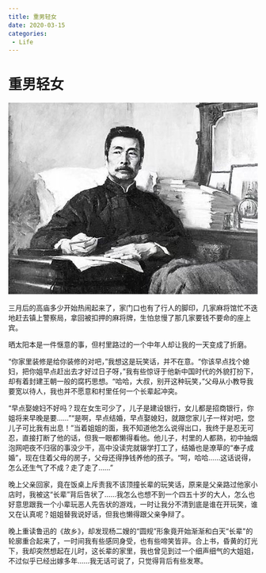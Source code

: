 ```yaml
---
title: 重男轻女
date: 2020-03-15
categories:
 - Life
---
```


<!---->

# 重男轻女

![img](./assets/b&bo=NwKyATcCsgERECc!.jpeg)

三月后的高庙多少开始热闹起来了，家门口也有了行人的脚印，几家麻将馆忙不迭地赶去镇上警察局，拿回被扣押的麻将牌，生怕怠慢了那几家要钱不要命的座上宾。 

晒太阳本是一件惬意的事，但村里路过的一个中年人却让我的一天变成了折磨。

“你家里装修是给你装修的对吧，”我想这是玩笑话，并不在意。“你该早点找个媳妇，把你姐早点赶出去才好过日子呀，”我有些惊讶于他新中国时代的外貌打扮下，却有着封建王朝一般的腐朽思想。“哈哈，大叔，别开这种玩笑，”父母从小教导我要宽以待人，我也并不愿意和村里任何一个长辈起冲突。 

“早点娶媳妇不好吗？现在女生可少了，儿子是建设银行，女儿都是招商银行，你姐将来早晚是要……”“是啊，早点结婚，早点娶媳妇，就跟您家儿子一样对吧，您儿子可比我有出息！”当着姐姐的面，我不知道他怎么说得出口，我终于是忍无可忍，直接打断了他的话，但我一眼都懒得看他。他儿子，村里的人都熟，初中抽烟泡网吧夜不归宿的事没少干，高中没读完就辍学打工了，结婚也是潦草的“奉子成婚”，现在住着父母的房子，父母还得挣钱养他的孩子。“呵，哈哈……这话说得，怎么还生气了不成？走了走了……”  

晚上父亲回家，竟在饭桌上斥责我不该顶撞长辈的玩笑话，原来是父亲路过他家小店时，我被这“长辈”背后告状了……我怎么也想不到一个四五十岁的大人，怎么也好意思跟我一个小辈玩恶人先告状的游戏，一时让我分不清到底是谁在开玩笑，谁又在认真呢？姐姐替我说好话，但我也懒得跟父亲争辩了。  

晚上重读鲁迅的《故乡》，却发现杨二嫂的“圆规”形象竟开始渐渐和白天“长辈"的轮廓重合起来了，一时间我有些感同身受，也有些啼笑皆非。合上书，昏黄的灯光下，我却突然想起在儿时，这长辈的家里，我也曾见到过一个细声细气的大姐姐，不过似乎已经出嫁多年……我无话可说了，只觉得背后有些发寒。
